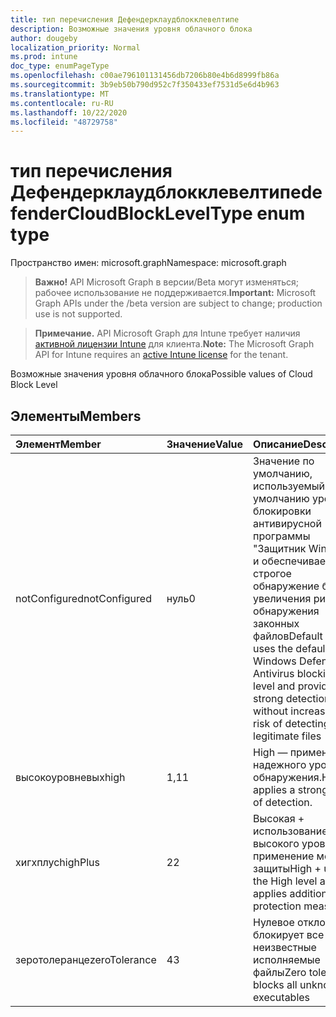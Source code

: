 ```yaml
---
title: тип перечисления Дефендерклаудблокклевелтипе
description: Возможные значения уровня облачного блока
author: dougeby
localization_priority: Normal
ms.prod: intune
doc_type: enumPageType
ms.openlocfilehash: c00ae796101131456db7206b80e4b6d8999fb86a
ms.sourcegitcommit: 3b9eb50b790d952c7f350433ef7531d5e6d4b963
ms.translationtype: MT
ms.contentlocale: ru-RU
ms.lasthandoff: 10/22/2020
ms.locfileid: "48729758"
---
```

# <a name="defendercloudblockleveltype-enum-type"></a><span data-ttu-id="bbac2-103">тип перечисления Дефендерклаудблокклевелтипе</span><span class="sxs-lookup"><span data-stu-id="bbac2-103">defenderCloudBlockLevelType enum type</span></span>

<span data-ttu-id="bbac2-104">Пространство имен: microsoft.graph</span><span class="sxs-lookup"><span data-stu-id="bbac2-104">Namespace: microsoft.graph</span></span>

> <span data-ttu-id="bbac2-105">**Важно!** API Microsoft Graph в версии/Beta могут изменяться; рабочее использование не поддерживается.</span><span class="sxs-lookup"><span data-stu-id="bbac2-105">**Important:** Microsoft Graph APIs under the /beta version are subject to change; production use is not supported.</span></span>

> <span data-ttu-id="bbac2-106">**Примечание.** API Microsoft Graph для Intune требует наличия [активной лицензии Intune](https://go.microsoft.com/fwlink/?linkid=839381) для клиента.</span><span class="sxs-lookup"><span data-stu-id="bbac2-106">**Note:** The Microsoft Graph API for Intune requires an [active Intune license](https://go.microsoft.com/fwlink/?linkid=839381) for the tenant.</span></span>

<span data-ttu-id="bbac2-107">Возможные значения уровня облачного блока</span><span class="sxs-lookup"><span data-stu-id="bbac2-107">Possible values of Cloud Block Level</span></span>

## <a name="members"></a><span data-ttu-id="bbac2-108">Элементы</span><span class="sxs-lookup"><span data-stu-id="bbac2-108">Members</span></span>
|<span data-ttu-id="bbac2-109">Элемент</span><span class="sxs-lookup"><span data-stu-id="bbac2-109">Member</span></span>|<span data-ttu-id="bbac2-110">Значение</span><span class="sxs-lookup"><span data-stu-id="bbac2-110">Value</span></span>|<span data-ttu-id="bbac2-111">Описание</span><span class="sxs-lookup"><span data-stu-id="bbac2-111">Description</span></span>|
|:---|:---|:---|
|<span data-ttu-id="bbac2-112">notConfigured</span><span class="sxs-lookup"><span data-stu-id="bbac2-112">notConfigured</span></span>|<span data-ttu-id="bbac2-113">нуль</span><span class="sxs-lookup"><span data-stu-id="bbac2-113">0</span></span>|<span data-ttu-id="bbac2-114">Значение по умолчанию, используемый по умолчанию уровень блокировки антивирусной программы "Защитник Windows" и обеспечивает строгое обнаружение без увеличения риска обнаружения законных файлов</span><span class="sxs-lookup"><span data-stu-id="bbac2-114">Default value, uses the default Windows Defender Antivirus blocking level and provides strong detection without increasing the risk of detecting legitimate files</span></span>|
|<span data-ttu-id="bbac2-115">высокоуровневых</span><span class="sxs-lookup"><span data-stu-id="bbac2-115">high</span></span>|<span data-ttu-id="bbac2-116">1,1</span><span class="sxs-lookup"><span data-stu-id="bbac2-116">1</span></span>|<span data-ttu-id="bbac2-117">High — применение надежного уровня обнаружения.</span><span class="sxs-lookup"><span data-stu-id="bbac2-117">High applies a strong level of detection.</span></span>|
|<span data-ttu-id="bbac2-118">хигхплус</span><span class="sxs-lookup"><span data-stu-id="bbac2-118">highPlus</span></span>|<span data-ttu-id="bbac2-119">2</span><span class="sxs-lookup"><span data-stu-id="bbac2-119">2</span></span>|<span data-ttu-id="bbac2-120">Высокая + использование высокого уровня и применение мер защиты</span><span class="sxs-lookup"><span data-stu-id="bbac2-120">High + uses the High level and applies addition protection measures</span></span>|
|<span data-ttu-id="bbac2-121">зеротолеранце</span><span class="sxs-lookup"><span data-stu-id="bbac2-121">zeroTolerance</span></span>|<span data-ttu-id="bbac2-122">4</span><span class="sxs-lookup"><span data-stu-id="bbac2-122">3</span></span>|<span data-ttu-id="bbac2-123">Нулевое отклонение блокирует все неизвестные исполняемые файлы</span><span class="sxs-lookup"><span data-stu-id="bbac2-123">Zero tolerance blocks all unknown executables</span></span>|





